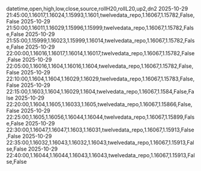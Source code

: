 datetime,open,high,low,close,source,rollH20,rollL20,up2,dn2
2025-10-29 21:45:00,1.16017,1.16024,1.15993,1.1601,twelvedata_repo,1.16067,1.15782,False,False
2025-10-29 21:50:00,1.16011,1.16029,1.15996,1.15999,twelvedata_repo,1.16067,1.15782,False,False
2025-10-29 21:55:00,1.15999,1.16023,1.15999,1.16014,twelvedata_repo,1.16067,1.15782,False,False
2025-10-29 22:00:00,1.16016,1.16017,1.16014,1.16017,twelvedata_repo,1.16067,1.15782,False,False
2025-10-29 22:05:00,1.16016,1.1604,1.16016,1.1604,twelvedata_repo,1.16067,1.15782,False,False
2025-10-29 22:10:00,1.1604,1.1604,1.16029,1.16029,twelvedata_repo,1.16067,1.15783,False,False
2025-10-29 22:15:00,1.1603,1.1604,1.16029,1.1604,twelvedata_repo,1.16067,1.1584,False,False
2025-10-29 22:20:00,1.1604,1.1605,1.16033,1.1605,twelvedata_repo,1.16067,1.15866,False,False
2025-10-29 22:25:00,1.1605,1.16056,1.16044,1.16044,twelvedata_repo,1.16067,1.15899,False,False
2025-10-29 22:30:00,1.16047,1.16047,1.1603,1.16031,twelvedata_repo,1.16067,1.15913,False,False
2025-10-29 22:35:00,1.16032,1.16043,1.16032,1.16043,twelvedata_repo,1.16067,1.15913,False,False
2025-10-29 22:40:00,1.16044,1.16044,1.16043,1.16043,twelvedata_repo,1.16067,1.15913,False,False
